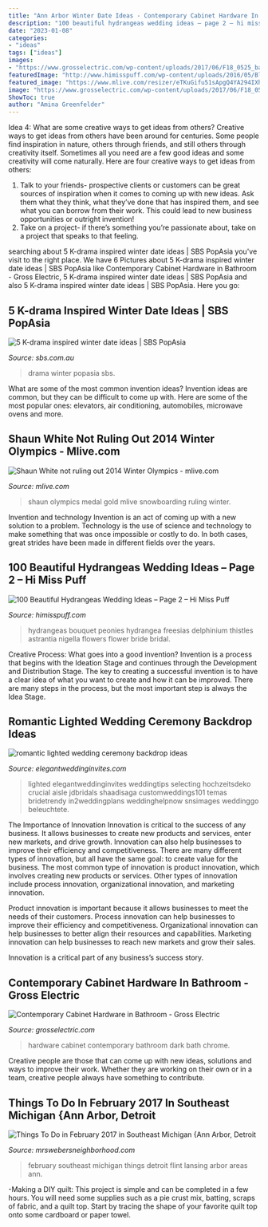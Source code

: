 ```yaml
---
title: "Ann Arbor Winter Date Ideas - Contemporary Cabinet Hardware In Bathroom"
description: "100 beautiful hydrangeas wedding ideas – page 2 – hi miss puff"
date: "2023-01-08"
categories:
- "ideas"
tags: ["ideas"]
images:
- "https://www.grosselectric.com/wp-content/uploads/2017/06/F18_0525_bath-hardware-1024x684.jpg"
featuredImage: "http://www.himisspuff.com/wp-content/uploads/2016/05/Blue-Green-Wedding-Thistles-Hydrangeas-Peonies-Delphinium-Nigella-Astrantia-Freesias-Bouquet.jpg"
featured_image: "https://www.mlive.com/resizer/eTKuGifu51sApgQ4YA294IXhhd4=/1200x0/advancelocal-adapter-image-uploads.s3.amazonaws.com/image.mlive.com/home/mlive-media/width2048/img/olympics_impact/photo/shaun-white-19jpg-c8d312a00240d23b.jpg"
image: "https://www.grosselectric.com/wp-content/uploads/2017/06/F18_0525_bath-hardware-1024x684.jpg"
ShowToc: true
author: "Amina Greenfelder"
---
```



Idea 4: What are some creative ways to get ideas from others?
Creative ways to get ideas from others have been around for centuries. Some people find inspiration in nature, others through friends, and still others through creativity itself. Sometimes all you need are a few good ideas and some creativity will come naturally. Here are four creative ways to get ideas from others: 
1) Talk to your friends- prospective clients or customers can be great sources of inspiration when it comes to coming up with new ideas. Ask them what they think, what they’ve done that has inspired them, and see what you can borrow from their work. This could lead to new business opportunities or outright invention! 
2) Take on a project- if there’s something you’re passionate about, take on a project that speaks to that feeling.

	

		
searching about 5 K-drama inspired winter date ideas | SBS PopAsia you've visit to the right place. We have 6 Pictures about 5 K-drama inspired winter date ideas | SBS PopAsia like Contemporary Cabinet Hardware in Bathroom - Gross Electric, 5 K-drama inspired winter date ideas | SBS PopAsia and also 5 K-drama inspired winter date ideas | SBS PopAsia. Here you go:
		
    
## 5 K-drama Inspired Winter Date Ideas | SBS PopAsia

<img loading=lazy src="https://www.sbs.com.au/popasia/sites/sbs.com.au.popasia/files/feature-image.jpg" onerror="this.onerror=null;this.src='https://tse2.mm.bing.net/th?id=OIP.J1qECUJ6IDI23JS7lBvLpAHaEK&amp;pid=15.1';" alt="5 K-drama inspired winter date ideas | SBS PopAsia">

_Source: sbs.com.au_

>drama winter popasia sbs. 

	

What are some of the most common invention ideas?
Invention ideas are common, but they can be difficult to come up with. Here are some of the most popular ones: elevators, air conditioning, automobiles, microwave ovens and more.

    
## Shaun White Not Ruling Out 2014 Winter Olympics - Mlive.com

<img loading=lazy src="https://www.mlive.com/resizer/eTKuGifu51sApgQ4YA294IXhhd4=/1200x0/advancelocal-adapter-image-uploads.s3.amazonaws.com/image.mlive.com/home/mlive-media/width2048/img/olympics_impact/photo/shaun-white-19jpg-c8d312a00240d23b.jpg" onerror="this.onerror=null;this.src='https://tse4.mm.bing.net/th?id=OIP.Xd9R0obqVAqTKSewv5YkiAHaHi&amp;pid=15.1';" alt="Shaun White not ruling out 2014 Winter Olympics - mlive.com">

_Source: mlive.com_

>shaun olympics medal gold mlive snowboarding ruling winter. 

	

Invention and technology
Invention is an act of coming up with a new solution to a problem. Technology is the use of science and technology to make something that was once impossible or costly to do. In both cases, great strides have been made in different fields over the years.

    
## 100 Beautiful Hydrangeas Wedding Ideas – Page 2 – Hi Miss Puff

<img loading=lazy src="http://www.himisspuff.com/wp-content/uploads/2016/05/Blue-Green-Wedding-Thistles-Hydrangeas-Peonies-Delphinium-Nigella-Astrantia-Freesias-Bouquet.jpg" onerror="this.onerror=null;this.src='https://tse4.mm.bing.net/th?id=OIP.j8UFGyeZ-uQyQS1cdWZpGQHaLH&amp;pid=15.1';" alt="100 Beautiful Hydrangeas Wedding Ideas – Page 2 – Hi Miss Puff">

_Source: himisspuff.com_

>hydrangeas bouquet peonies hydrangea freesias delphinium thistles astrantia nigella flowers flower bride bridal. 

	

Creative Process: What goes into a good invention?
Invention is a process that begins with the Ideation Stage and continues through the Development and Distribution Stage. The key to creating a successful invention is to have a clear idea of what you want to create and how it can be improved. There are many steps in the process, but the most important step is always the Idea Stage.

    
## Romantic Lighted Wedding Ceremony Backdrop Ideas

<img loading=lazy src="https://www.elegantweddinginvites.com/wedding-blog/wp-content/uploads/2018/04/romantic-lighted-wedding-ceremony-backdrop-ideas-1.jpg" onerror="this.onerror=null;this.src='https://tse1.mm.bing.net/th?id=OIP.INn1j4Ym9pA1P62vyoDz6QHaQb&amp;pid=15.1';" alt="romantic lighted wedding ceremony backdrop ideas">

_Source: elegantweddinginvites.com_

>lighted elegantweddinginvites weddingtips selecting hochzeitsdeko crucial aisle jdbridals shaadisaga customweddings101 temas bridetrendy in2weddingplans weddinghelpnow snsimages weddinggo beleuchtete. 

	

The Importance of Innovation
Innovation is critical to the success of any business. It allows businesses to create new products and services, enter new markets, and drive growth. Innovation can also help businesses to improve their efficiency and competitiveness.
There are many different types of innovation, but all have the same goal: to create value for the business. The most common type of innovation is product innovation, which involves creating new products or services. Other types of innovation include process innovation, organizational innovation, and marketing innovation.

Product innovation is important because it allows businesses to meet the needs of their customers. Process innovation can help businesses to improve their efficiency and competitiveness. Organizational innovation can help businesses to better align their resources and capabilities. Marketing innovation can help businesses to reach new markets and grow their sales.

Innovation is a critical part of any business’s success story.

    
## Contemporary Cabinet Hardware In Bathroom - Gross Electric

<img loading=lazy src="https://www.grosselectric.com/wp-content/uploads/2017/06/F18_0525_bath-hardware-1024x684.jpg" onerror="this.onerror=null;this.src='https://tse2.mm.bing.net/th?id=OIP.b-YrYawcEVFC-dD0Spm5IQHaE8&amp;pid=15.1';" alt="Contemporary Cabinet Hardware in Bathroom - Gross Electric">

_Source: grosselectric.com_

>hardware cabinet contemporary bathroom dark bath chrome. 

	

Creative people are those that can come up with new ideas, solutions and ways to improve their work. Whether they are working on their own or in a team, creative people always have something to contribute.

    
## Things To Do In February 2017 In Southeast Michigan {Ann Arbor, Detroit

<img loading=lazy src="http://mrswebersneighborhood.com/wp-content/uploads/2017/01/Things-To-Do-in-February-2017-in-Southeast-Michigan.jpg" onerror="this.onerror=null;this.src='https://tse1.mm.bing.net/th?id=OIP.uhIcRH6Ap6to7RS_4lIlcgHaFb&amp;pid=15.1';" alt="Things To Do in February 2017 in Southeast Michigan {Ann Arbor, Detroit">

_Source: mrswebersneighborhood.com_

>february southeast michigan things detroit flint lansing arbor areas ann. 

	

-Making a DIY quilt: This project is simple and can be completed in a few hours. You will need some supplies such as a pie crust mix, batting, scraps of fabric, and a quilt top. Start by tracing the shape of your favorite quilt top onto some cardboard or paper towel.

